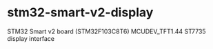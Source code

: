 # stm32-smart-v2-display
STM32 Smart v2 board (STM32F103C8T6) MCUDEV_TFT1.44 ST7735 display interface
